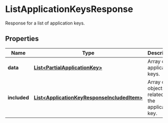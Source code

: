 

# ListApplicationKeysResponse

Response for a list of application keys.

## Properties

Name | Type | Description | Notes
------------ | ------------- | ------------- | -------------
**data** | [**List&lt;PartialApplicationKey&gt;**](PartialApplicationKey.md) | Array of application keys. |  [optional]
**included** | [**List&lt;ApplicationKeyResponseIncludedItem&gt;**](ApplicationKeyResponseIncludedItem.md) | Array of objects related to the application key. |  [optional]



